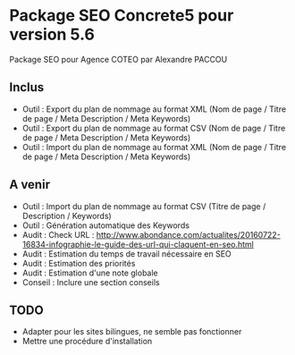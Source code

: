 Package SEO Concrete5 pour version 5.6
======================================
Package SEO pour Agence COTEO par Alexandre PACCOU

Inclus
------
* Outil : Export du plan de nommage au format XML (Nom de page / Titre de page / Meta Description / Meta Keywords)
* Outil : Export du plan de nommage au format CSV (Nom de page / Titre de page / Meta Description / Meta Keywords)
* Outil : Import du plan de nommage au format XML (Nom de page / Titre de page / Meta Description / Meta Keywords)

A venir
-------
* Outil : Import du plan de nommage au format CSV (Titre de page / Description / Keywords)
* Outil : Génération automatique des Keywords
* Audit : Check URL : http://www.abondance.com/actualites/20160722-16834-infographie-le-guide-des-url-qui-claquent-en-seo.html
* Audit : Estimation du temps de travail nécessaire en SEO
* Audit : Estimation des priorités
* Audit : Estimation d'une note globale
* Conseil : Inclure une section conseils

TODO
-----
* Adapter pour les sites bilingues, ne semble pas fonctionner
* Mettre une procédure d'installation
